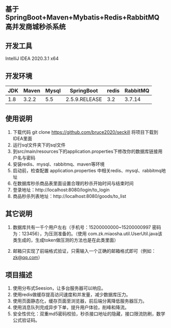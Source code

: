 



## 基于 SpringBoot+Maven+Mybatis+Redis+RabbitMQ 高并发商城秒杀系统
## 开发工具 
IntelliJ IDEA 2020.3.1 x64
## 开发环境				

| JDK |Maven | Mysql |SpringBoot | redis |RabbitMQ|
|--|--|--|--|--|--|
|1.8 | 3.2.2 | 5.5 | 2.5.9.RELEASE | 3.2 |3.7.14|



## 使用说明

1. 下载代码 git clone https://github.com/bruce2020/seckill 将项目下载到IDEA里面
2. 运行sql文件夹下的sql文件
3. 到src/main/resources下的application.properties下修改你的数据库链接用户名与密码
4. 安装redis、mysql、rabbitmq、maven等环境
5. 启动前，检查配置 application.properties 中相关redis、mysql、rabbitmq地址
6. 在数据库秒杀商品表里面设置合理的秒杀开始时间与结束时间
7. 登录地址：http://localhost:8080/login/to_login
8. 商品秒杀列表地址：http://localhost:8080/goods/to_list

## 其它说明
1. 数据库共有一千个用户左右（手机号：15200000000~15200000997 密码为：123456），为压测准备的。（使用 com.zk.miaosha.util.UserUtil.java该类生成的，生成token做压测的方法也是在此类里面）

2. 邮箱只实现了前端格式验证，只需输入一个正确的邮箱格式即可（例如：zk@qq.com）

## 项目描述
1. 使用分布式Seesion，让多台服务器可以响应。
2. 使用redis做缓存提高访问速度和并发量，减少数据库压力。
3. 使用页面静态化，缓存页面至浏览器，前后端分离降低服务器压力。
4. 使用消息队列完成异步下单，提升用户体验，削峰和降流。
5. 安全性优化：双重md5密码校验，秒杀接口地址的隐藏，接口限流防刷，数学公式验证码。

